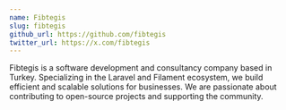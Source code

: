 ```yaml
---
name: Fibtegis
slug: fibtegis
github_url: https://github.com/fibtegis
twitter_url: https://x.com/fibtegis
---
```

Fibtegis is a software development and consultancy company based in Turkey. Specializing in the Laravel and Filament ecosystem, we build efficient and scalable solutions for businesses. We are passionate about contributing to open-source projects and supporting the community.

